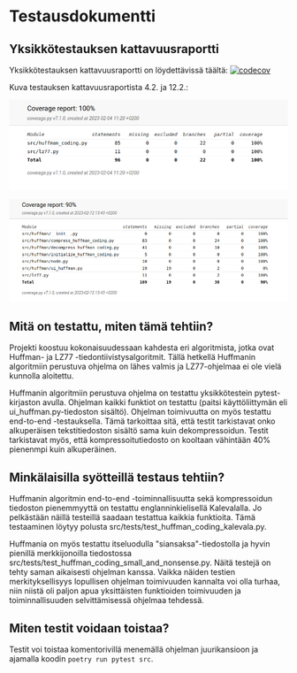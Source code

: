 # Testausdokumentti

## Yksikkötestauksen kattavuusraportti

Yksikkötestauksen kattavuusraportti on löydettävissä täältä:
[![codecov](https://codecov.io/gh/susannakinnunen/tiralabra-tiedontiivistys-algoritmit/branch/main/graph/badge.svg?token=KEMF99W3XG)](https://codecov.io/gh/susannakinnunen/tiralabra-tiedontiivistys-algoritmit)

Kuva testauksen kattavuusraportista 4.2. ja 12.2.:

![Testikattavuusraportti-kuva 4.2.](https://github.com/susannakinnunen/tiralabra-tiedontiivistys-algoritmit/blob/main/dokumentaatio/kuvat/Coveragereport%20from%202023-02-04%2011-21-23.png)

![Testikattavuusraportti-kuva 12.2.](https://github.com/susannakinnunen/tiralabra-tiedontiivistys-algoritmit/blob/main/dokumentaatio/kuvat/Coverage_report%20from%202023-02-12%2013-43-30.png)

## Mitä on testattu, miten tämä tehtiin?

Projekti koostuu kokonaisuudessaan kahdesta eri algoritmista, jotka ovat Huffman- ja LZ77 -tiedontiivistysalgoritmit. Tällä hetkellä Huffmanin algoritmiin perustuva ohjelma on lähes valmis ja LZ77-ohjelmaa ei ole vielä kunnolla aloitettu. 

Huffmanin algoritmiin perustuva ohjelma on testattu yksikkötestein pytest-kirjaston avulla. Ohjelman kaikki funktiot on testattu (paitsi käyttöliittymän eli ui_huffman.py-tiedoston sisältö). Ohjelman toimivuutta on myös testattu end-to-end -testauksella. Tämä tarkoittaa sitä, että testit tarkistavat onko alkuperäisen tekstitiedoston sisältö sama kuin dekompressoidun. Testit tarkistavat myös, että kompressoitutiedosto on kooltaan vähintään 40% pienenmpi kuin alkuperäinen.

## Minkälaisilla syötteillä testaus tehtiin?
Huffmanin algoritmin end-to-end -toiminnallisuutta sekä kompressoidun tiedoston pienemmyyttä on testattu englanninkielisellä Kalevalalla. Jo pelkästään näillä testeillä saadaan testattua kaikkia funktioita. Tämä testaaminen löytyy polusta src/tests/test_huffman_coding_kalevala.py.

Huffmania on myös testattu itseluodulla "siansaksa"-tiedostolla ja hyvin pienillä merkkijonoilla tiedostossa src/tests/test_huffman_coding_small_and_nonsense.py. Näitä testejä on tehty saman aikaisesti ohjelman kanssa. Vaikka näiden testien merkityksellisyys lopullisen ohjelman toimivuuden kannalta voi olla turhaa, niin niistä oli paljon apua yksittäisten funktioiden toimivuuden ja toiminnallisuuden selvittämisessä ohjelmaa tehdessä.

## Miten testit voidaan toistaa?
Testit voi toistaa komentorivillä menemällä ohjelman juurikansioon ja ajamalla koodin ```poetry run pytest src```.
